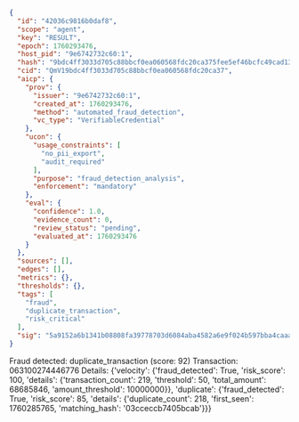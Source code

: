 ```json
{
  "id": "42036c9816b0daf8",
  "scope": "agent",
  "key": "RESULT",
  "epoch": 1760293476,
  "host_pid": "9e6742732c60:1",
  "hash": "9bdc4ff3033d705c88bbcf0ea060568fdc20ca375fee5ef46bcfc49cad13a94c",
  "cid": "QmV19bdc4ff3033d705c88bbcf0ea060568fdc20ca37",
  "aicp": {
    "prov": {
      "issuer": "9e6742732c60:1",
      "created_at": 1760293476,
      "method": "automated_fraud_detection",
      "vc_type": "VerifiableCredential"
    },
    "ucon": {
      "usage_constraints": [
        "no_pii_export",
        "audit_required"
      ],
      "purpose": "fraud_detection_analysis",
      "enforcement": "mandatory"
    },
    "eval": {
      "confidence": 1.0,
      "evidence_count": 0,
      "review_status": "pending",
      "evaluated_at": 1760293476
    }
  },
  "sources": [],
  "edges": [],
  "metrics": {},
  "thresholds": {},
  "tags": [
    "fraud",
    "duplicate_transaction",
    "risk_critical"
  ],
  "sig": "5a9152a6b1341b08808fa39778703d6084aba4582a6e9f024b597bba4caaa0b6"
}
```

Fraud detected: duplicate_transaction (score: 92)
Transaction: 063100274446776
Details: {'velocity': {'fraud_detected': True, 'risk_score': 100, 'details': {'transaction_count': 219, 'threshold': 50, 'total_amount': 68685846, 'amount_threshold': 10000000}}, 'duplicate': {'fraud_detected': True, 'risk_score': 85, 'details': {'duplicate_count': 218, 'first_seen': 1760285765, 'matching_hash': '03cceccb7405bcab'}}}